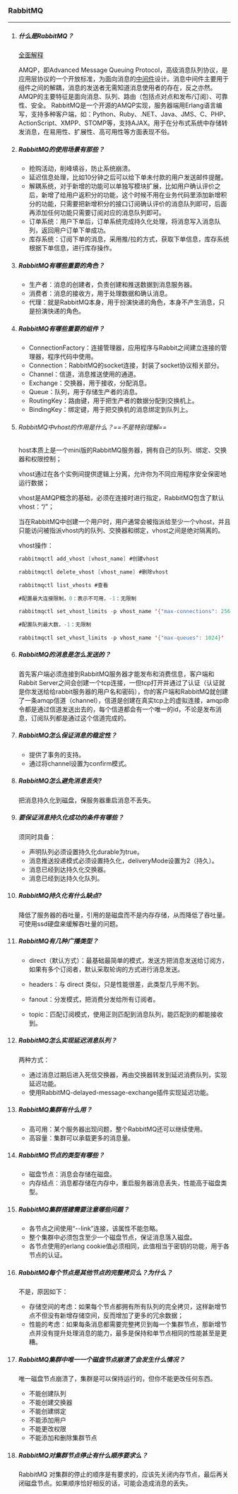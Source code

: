 ### RabbitMQ

***

1. ##### 什么是RabbitMQ？

   [全面解释]( https://www.cnblogs.com/williamjie/p/9481774.html )

   AMQP，即Advanced Message Queuing Protocol，高级消息队列协议，是应用层协议的一个开放标准，为面向消息的[中间件](http://www.diggerplus.org/archives/tag/中间件)设计。消息中间件主要用于组件之间的解耦，消息的发送者无需知道消息使用者的存在，反之亦然。
   AMQP的主要特征是面向消息、队列、路由（包括点对点和发布/订阅）、可靠性、安全。
   RabbitMQ是一个开源的AMQP实现，服务器端用Erlang语言编写，支持多种客户端，如：Python、Ruby、.NET、Java、JMS、C、PHP、ActionScript、XMPP、STOMP等，支持AJAX。用于在分布式系统中存储转发消息，在易用性、扩展性、高可用性等方面表现不俗。 

2. ##### RabbitMQ的使用场景有那些？

   - 抢购活动，削峰填谷，防止系统崩溃。
   - 延迟信息处理，比如10分钟之后可以给下单未付款的用户发送邮件提醒。
   - 解耦系统，对于新增的功能可以单独写模块扩展，比如用户确认评价之后，新增了给用户返积分的功能，这个时候不用在业务代码里添加新增积分的功能，只需要把新增积分的接口订阅确认评价的消息队列即可，后面再添加任何功能只需要订阅对应的消息队列即可。 
   - 订单系统：用户下单后，订单系统完成持久化处理，将消息写入消息队列，返回用户订单下单成功。
   - 库存系统：订阅下单的消息，采用推/拉的方式，获取下单信息，库存系统根据下单信息，进行库存操作。

3. ##### RabbitMQ有哪些重要的角色？

   - 生产者：消息的创建者，负责创建和推送数据到消息服务器。
   - 消费者：消息的接收方，用于处理数据和确认消息。
   - 代理：就是RabbitMQ本身，用于扮演快递的角色，本身不产生消息，只是扮演快递的角色。

4. ##### RabbitMQ有哪些重要的组件？

   - ConnectionFactory：连接管理器，应用程序与Rabbit之间建立连接的管理器，程序代码中使用。
   - Connection：RabbitMQ的socket连接，封装了socket协议相关部分。
   - Channel：信道，消息推送使用的通道。
   - Exchange：交换器，用于接收，分配消息。
   - Queue：队列，用于存储生产者的消息。
   - RoutingKey：路由键，用于把生产者的数据分配到交换机上。
   - BindingKey：绑定键，用于把交换机的消息绑定到队列上。

5. ###### RabbitMQ中vhost的作用是什么？==不是特别理解==

   host本质上是一个mini版的RabbitMQ服务器，拥有自己的队列、绑定、交换器和权限控制；

   vhost通过在各个实例间提供逻辑上分离，允许你为不同应用程序安全保密地运行数据；

   vhost是AMQP概念的基础，必须在连接时进行指定，RabbitMQ包含了默认vhost：“/”；

   当在RabbitMQ中创建一个用户时，用户通常会被指派给至少一个vhost，并且只能访问被指派vhost内的队列、交换器和绑定，vhost之间是绝对隔离的。

   vhost操作：

   ```java
   rabbitmqctl add_vhost [vhost_name] #创建vhost
    
   rabbitmqctl delete_vhost [vhost_name] #删除vhost
    
   rabbitmqctl list_vhosts #查看
    
   #配置最大连接限制，0：表示不可用，-1：无限制
    
   rabbitmqctl set_vhost_limits -p vhost_name '{"max-connections": 256}'
    
   #配置队列最大数，-1：无限制
    
   rabbitmqctl set_vhost_limits -p vhost_name '{"max-queues": 1024}'
   ```

6. ##### RabbitMQ的消息是怎么发送的？

   首先客户端必须连接到RabbitMQ服务器才能发布和消费信息，客户端和Rabbit Server之间会创建一个tcp连接，一但tcp打开并通过了认证（认证就是你发送给给rabbit服务器的用户名和密码），你的客户端和RabbitMQ就创建了一条amqp信道（channel），信道是创建在真实tcp上的虚拟连接，amqp命令都是通过信道发送出去的，每个信道都会有一个唯一的id，不论是发布消息，订阅队列都是通过这个信道完成的。

7. ##### RabbitMQ怎么保证消息的稳定性？

   - 提供了事务的支持。
   - 通过将channel设置为confirm模式。

8. ##### RabbitMQ怎么避免消息丢失?

   把消息持久化到磁盘，保服务器重启消息不丢失。

9. ##### 要保证消息持久化成功的条件有哪些？

   须同时具备：

   - 声明队列必须设置持久化durable为true。
   - 消息推送投递模式必须设置持久化，deliveryMode设置为2（持久）。
   - 消息已经到达持久化交换器。
   - 消息已经到达持久化队列。

10. ##### RabbitMQ持久化有什么缺点?

    降低了服务器的吞吐量，引用的是磁盘而不是内存存储，从而降低了吞吐量。可使用ssd硬盘来缓解吞吐量的问题。

11. ##### RabbitMQ有几种广播类型？

    - direct（默认方式）：最基础最简单的模式，发送方把消息发送给订阅方，如果有多个订阅者，默认采取轮询的方式进行消息发送。

    - headers：与 direct 类似，只是性能很差，此类型几乎用不到。
    - fanout：分发模式，把消费分发给所有订阅者。
    - topic：匹配订阅模式，使用正则匹配到消息队列，能匹配到的都能接收到。

12. ##### RabbitMQ怎么实现延迟消息队列？

    两种方式：

    - 通过消息过期后进入死信交换器，再由交换器转发到延迟消费队列，实现延迟功能。
    - 使用RabbitMQ-delayed-message-exchange插件实现延迟功能。

13. ##### RabbitMQ集群有什么用？

    - 高可用：某个服务器出现问题，整个RabbitMQ还可以继续使用。
    - 高容量：集群可以承载更多的消息量。

14. ##### RabbitMQ节点的类型有哪些？

    - 磁盘节点：消息会存储在磁盘。
    - 内存结点：消息都存储在内存中，重启服务器消息丢失，性能高于磁盘类型。

15. ##### RabbitMQ集群搭建需要注意哪些问题？

    - 各节点之间使用“--link”连接，该属性不能忽略。
    - 整个集群中必须包含至少一个磁盘节点，保证消息落入磁盘。
    - 各节点使用的erlang cookie值必须相同，此值相当于密钥的功能，用于各节点的认证。

16. ##### RabbitMQ每个节点是其他节点的完整拷贝么？为什么？

    不是，原因如下：

    - 存储空间的考虑：如果每个节点都拥有所有队列的完全拷贝，这样新增节点不但没有新增存储空间，反而增加了更多的冗余数据；
    - 性能的考虑：如果每条消息都需要完整拷贝到每一个集群节点，那新增节点并没有提升处理消息的能力，最多是保持和单节点相同的性能甚至是更糟。

17. ##### RabbitMQ集群中唯一一个磁盘节点崩溃了会发生什么情况？

    唯一磁盘节点崩溃了，集群是可以保持运行的，但你不能更改任何东西。

    - 不能创建队列
    - 不能创建交换器
    - 不能创建绑定
    - 不能添加用户
    - 不能更改权限
    - 不能添加和删除集群节点

18. ##### RabbitMQ对集群节点停止有什么顺序要求么？

    RabbitMQ 对集群的停止的顺序是有要求的，应该先关闭内存节点，最后再关闭磁盘节点。如果顺序恰好相反的话，可能会造成消息的丢失。 